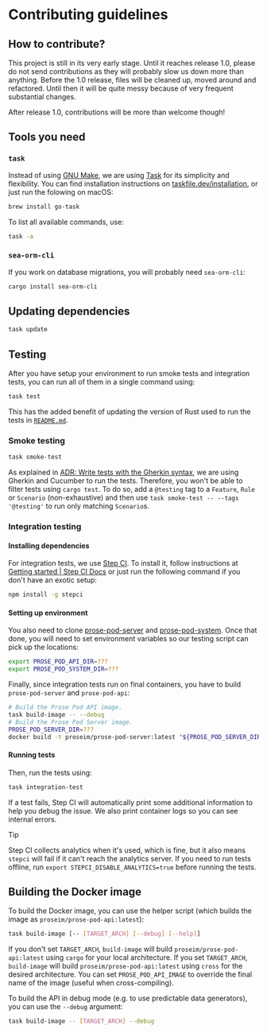 # Contributing guidelines

## How to contribute?

This project is still in its very early stage. Until it reaches release 1.0, please do not send contributions as they will probably slow us down more than anything. Before the 1.0 release, files will be cleaned up, moved around and refactored. Until then it will be quite messy because of very frequent substantial changes.

After release 1.0, contributions will be more than welcome though!

## Tools you need

### `task`

Instead of using [GNU Make], we are using [Task] for its simplicity and flexibility. You can find installation instructions on [taskfile.dev/installation](https://taskfile.dev/installation/), or just run the folowing on macOS:

```bash
brew install go-task
```

To list all available commands, use:

```bash
task -a
```

### `sea-orm-cli`

If you work on database migrations, you will probably need `sea-orm-cli`:

```bash
cargo install sea-orm-cli
```

## Updating dependencies

```bash
task update
```

## Testing

After you have setup your environment to run smoke tests and integration tests, you can run all of them in a single command using:

```bash
task test
```

This has the added benefit of updating the version of Rust used to run the tests in [`README.md`](./README.md).

### Smoke testing

```bash
task smoke-test
```

As explained in [ADR: Write tests with the Gherkin syntax](./ADRs/2024-01-11-a-write-tests-in-gherkin.md), we are using Gherkin and Cucumber to run the tests. Therefore, you won't be able to filter tests using `cargo test`. To do so, add a `@testing` tag to a `Feature`, `Rule` or `Scenario` (non-exhaustive) and then use `task smoke-test -- --tags '@testing'` to run only matching `Scenario`s.

### Integration testing

#### Installing dependencies

For integration tests, we use [Step CI]. To install it, follow instructions at [Getting started | Step CI Docs](https://docs.stepci.com/guides/getting-started.html) or just run the following command if you don't have an exotic setup:

```bash
npm install -g stepci
```

#### Setting up environment

You also need to clone [prose-pod-server](https://github.com/prose-im/prose-pod-server) and [prose-pod-system](https://github.com/prose-im/prose-pod-system). Once that done, you will need to set environment variables so our testing script can pick up the locations:

```bash
export PROSE_POD_API_DIR=???
export PROSE_POD_SYSTEM_DIR=???
```

Finally, since integration tests run on final containers, you have to build `prose-pod-server` and `prose-pod-api`:

```bash
# Build the Prose Pod API image.
task build-image -- --debug
# Build the Prose Pod Server image.
PROSE_POD_SERVER_DIR=???
docker build -t proseim/prose-pod-server:latest "${PROSE_POD_SERVER_DIR:?}"
```

#### Running tests

Then, run the tests using:

```bash
task integration-test
```

If a test fails, Step CI will automatically print some additional information to help you debug the issue. We also print container logs so you can see internal errors.

> [!TIP]
> Step CI collects analytics when it's used, which is fine, but it also means `stepci` will fail if it can't reach the analytics server.
> If you need to run tests offline, run `export STEPCI_DISABLE_ANALYTICS=true` before running the tests.

## Building the Docker image

To build the Docker image, you can use the helper script (which builds the image as `proseim/prose-pod-api:latest`):

```bash
task build-image [-- [TARGET_ARCH] [--debug] [--help]]
```

If you don't set `TARGET_ARCH`, `build-image` will build `proseim/prose-pod-api:latest` using `cargo` for your local architecture. If you set `TARGET_ARCH`, `build-image` will build `proseim/prose-pod-api:latest` using `cross` for the desired architecture. You can set `PROSE_POD_API_IMAGE` to override the final name of the image (useful when cross-compiling).

To build the API in debug mode (e.g. to use predictable data generators), you can use the `--debug` argument:

```bash
task build-image -- [TARGET_ARCH] --debug
```

[Step CI]: https://stepci.com/ "Step CI homepage"
[Task]: https://stepci.com/ "Task"
[GNU Make]: https://www.gnu.org/software/make/ "Make - GNU Project - Free Software Foundation"
